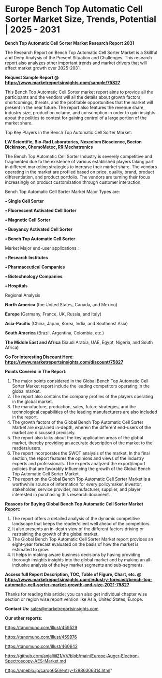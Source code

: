 # Europe Bench Top Automatic Cell Sorter Market Size, Trends, Potential | 2025 - 2031

<strong>Bench Top Automatic Cell Sorter Market Research Report 2031</strong>

The Research Report on Bench Top Automatic Cell Sorter Market is a Skillful and Deep Analysis of the Present Situation and Challenges. This research report also analyzes other important trends and market drivers that will affect market growth over 2025-2031.

<strong>Request Sample Report @ <a href=https://www.marketreportsinsights.com/sample/75827>https://www.marketreportsinsights.com/sample/75827</a></strong>

This Bench Top Automatic Cell Sorter market report aims to provide all the participants and the vendors will all the details about growth factors, shortcomings, threats, and the profitable opportunities that the market will present in the near future. The report also features the revenue share, industry size, production volume, and consumption in order to gain insights about the politics to contest for gaining control of a large portion of the market share.

Top Key Players in the Bench Top Automatic Cell Sorter Market:

<strong>LW Scientific, Bio-Rad Laboratories, Nexcelom Bioscience, Becton Dickinson, ChemoMetec, RR Mechatronics</strong>

The Bench Top Automatic Cell Sorter Industry is severely competitive and fragmented due to the existence of various established players taking part in different marketing strategies to increase their market share. The vendors operating in the market are profiled based on price, quality, brand, product differentiation, and product portfolio. The vendors are turning their focus increasingly on product customization through customer interaction.

Bench Top Automatic Cell Sorter Market Major Types are:

<strong>• Single Cell Sorter

• Fluorescent Activated Cell Sorter

• Magnetic Cell Sorter

• Buoyancy Activated Cell Sorter

• Bench Top Automatic Cell Sorter</strong>

Market Major end-user applications :

<strong>• Research Institutes

• Pharmaceutical Companies

• Biotechnology Companies

• Hospitals</strong>

Regional Analysis

</u><strong><b>North America</b></strong> (the United States, Canada, and Mexico)

<strong><b>Europe </b></strong>(Germany, France, UK, Russia, and Italy)

<strong><b>Asia-Pacific</b></strong> (China, Japan, Korea, India, and Southeast Asia)

<strong><b>South America</b></strong> (Brazil, Argentina, Colombia, etc.)

<strong><b>The Middle East and Africa</b></strong> (Saudi Arabia, UAE, Egypt, Nigeria, and South Africa)

<strong>Go For Interesting Discount Here: <a href=https://www.marketreportsinsights.com/discount/75827>https://www.marketreportsinsights.com/discount/75827</a></strong>

<strong>Points Covered in The Report:</strong>
<ol>
  <li>The major points considered in the Global Bench Top Automatic Cell Sorter Market report include the leading competitors operating in the global market.</li>
  <li>The report also contains the company profiles of the players operating in the global market.</li>
  <li>The manufacture, production, sales, future strategies, and the technological capabilities of the leading manufacturers are also included in the report.</li>
  <li>The growth factors of the Global Bench Top Automatic Cell Sorter Market are explained in-depth, wherein the different end-users of the market are discussed precisely.</li>
  <li>The report also talks about the key application areas of the global market, thereby providing an accurate description of the market to the readers/users.</li>
  <li>The report incorporates the SWOT analysis of the market. In the final section, the report features the opinions and views of the industry experts and professionals. The experts analyzed the export/import policies that are favorably influencing the growth of the Global Bench Top Automatic Cell Sorter Market.</li>
  <li>The report on the Global Bench Top Automatic Cell Sorter Market is a worthwhile source of information for every policymaker, investor, stakeholder, service provider, manufacturer, supplier, and player interested in purchasing this research document.</li>
</ol>
<strong>Reasons for Buying Global Bench Top Automatic Cell Sorter Market Report:</strong>

<ol>
  <li>The report offers a detailed analysis of the dynamic competitive landscape that keeps the reader/client well ahead of the competitors.</li>
  <li>It also presents an in-depth view of the different factors driving or restraining the growth of the global market.</li>
  <li>The Global Bench Top Automatic Cell Sorter Market report provides an eight-year forecast evaluated on the basis of how the market is estimated to grow.</li>
  <li>It helps in making aware business decisions by having providing thorough insights insights into the global market and by making an all-inclusive analysis of the key market segments and sub-segments.</li>
</ol>
<strong>Access full Report Description, TOC, Table of Figure, Chart, etc. @ <a href=https://www.marketreportsinsights.com/industry-forecast/bench-top-automatic-cell-sorter-market-growth-and-size-2021-75827>https://www.marketreportsinsights.com/industry-forecast/bench-top-automatic-cell-sorter-market-growth-and-size-2021-75827</a></strong>


Thanks for reading this article; you can also get individual chapter wise section or region wise report version like Asia, United States, Europe.

<strong>Contact Us:</strong>
sales@marketreportsinsights.com

<strong>Our other reports:</strong>

<a href=https://tanomuno.com/illust/459529>https://tanomuno.com/illust/459529</a>

<a href=https://tanomuno.com/illust/459976>https://tanomuno.com/illust/459976</a>

<a href=https://tanomuno.com/illust/460942>https://tanomuno.com/illust/460942</a>

<a href=https://github.com/anjaliiii21/VV/blob/main/Europe-Auger-Electron-Spectroscopy-AES-Market.md>https://github.com/anjaliiii21/VV/blob/main/Europe-Auger-Electron-Spectroscopy-AES-Market.md</a>

<a href=https://ameblo.jp/cargo656/entry-12886306314.html>https://ameblo.jp/cargo656/entry-12886306314.html</a>"
